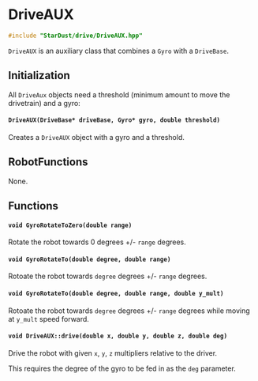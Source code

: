 # DriveAUX

```cpp
#include "StarDust/drive/DriveAUX.hpp"
```

`DriveAUX` is an auxiliary class that combines a `Gyro` with a `DriveBase`.

## Initialization

All `DriveAux` objects need a threshold (minimum amount to move the drivetrain) and a gyro:

#### `DriveAUX(DriveBase* driveBase, Gyro* gyro, double threshold)`

Creates a `DriveAUX` object with a gyro and a threshold.

## RobotFunctions

None.

## Functions

#### `void GyroRotateToZero(double range)`

Rotate the robot towards 0 degrees +/- `range` degrees.

#### `void GyroRotateTo(double degree, double range)`

Rotoate the robot towards `degree` degrees +/- `range` degrees.

#### `void GyroRotateTo(double degree, double range, double y_mult)`

Rotoate the robot towards `degree` degrees +/- `range` degrees while moving at `y_mult` speed forward.

#### `void DriveAUX::drive(double x, double y, double z, double deg)`

Drive the robot with given `x`, `y`, `z` multipliers relative to the driver.

This requires the degree of the gyro to be fed in as the `deg` parameter.